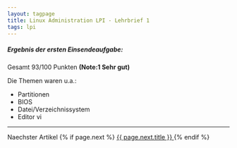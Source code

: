 ```yaml
---
layout: tagpage
title: Linux Administration LPI - Lehrbrief 1
tags: lpi
---
```

##### Ergebnis der ersten Einsendeaufgabe:

Gesamt 93/100 Punkten **(Note:1 Sehr gut)**

Die Themen waren u.a.:

+ Partitionen
+ BIOS
+ Datei/Verzeichnissystem
+ Editor vi


---
Naechster Artikel
{% if page.next %}
  <a href="{{ page.next.url }}">
    {{ page.next.title }}
  </a>
{% endif %}
